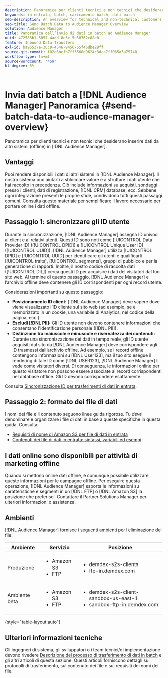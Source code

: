 ```yaml
---
description: Panoramica per clienti tecnici e non tecnici che desiderano acquisire in Audience Manager dati provenienti da altri sistemi (offline).
keywords: in entrata, batch, caricamento batch, dati batch
seo-description: An overview for technical and non-technical customers who want to bring data from other systems (offline) into Audience Manager. To do so, use the batch upload option in Audience Manager.
seo-title: Send Batch Data to Audience Manager Overview
solution: Audience Manager
title: Panoramica dell’invio di dati in batch ad Audience Manager
uuid: 472583b1-5057-4add-8e3c-5e50762c88e0
feature: Inbound Data Transfers
exl-id: ba95537e-30c9-4546-9456-55f46dbe29ff
source-git-commit: f02e6bcfb7ff3560d9624c3dce7ff065a3a75748
workflow-type: tm+mt
source-wordcount: '459'
ht-degree: 5%

---
```


# Invia dati batch a [!DNL Audience Manager] Panoramica {#send-batch-data-to-audience-manager-overview}

Panoramica per clienti tecnici e non tecnici che desiderano inserire dati da altri sistemi (offline) in [!DNL Audience Manager].

## Vantaggi

Puoi rendere disponibili i dati di altri sistemi in [!DNL Audience Manager]. Il nostro sistema può aiutarti a sbloccare valore e a sfruttare i dati utente che hai raccolto in precedenza. Ciò include informazioni su acquisti, sondaggi presso i clienti, dati di registrazione, [!DNL CRM] database, ecc. Sebbene ogni integrazione presenti le proprie sfide, condividono tutti questi passaggi comuni. Consulta questo materiale per semplificare il lavoro necessario per portare online i dati offline.

## Passaggio 1: sincronizzare gli ID utente

Durante la sincronizzazione, [!DNL Audience Manager] assegna ID univoci ai client e ai relativi utenti. Questi ID sono noti come [!UICONTROL Data Provider ID] ([!UICONTROL DPID]) e [!UICONTROL Unique User ID] ([!UICONTROL UUID]). [!DNL Audience Manager] utilizza [!UICONTROL DPID] e [!UICONTROL UUID] per identificare gli utenti e qualificarli [!UICONTROL traits], [!UICONTROL segments], gruppi di pubblico e per la generazione di rapporti. Inoltre, il nostro codice di raccolta dati ([!UICONTROL DIL]) cerca questi ID per acquisire i dati dei visitatori dal tuo sito web. Al termine di questo passaggio, [!DNL Audience Manager] e l’archivio offline deve contenere gli ID corrispondenti per ogni record utente.

Considerazioni importanti su questo passaggio:

* **Posizionamento ID client:** [!DNL Audience Manager] deve sapere dove viene visualizzato l’ID cliente sul sito web (ad esempio, se è memorizzato in un cookie, una variabile di Analytics, nel codice della pagina, ecc.).
* **Escludi [!DNL PII]:** Gli ID utente non devono contenere informazioni che consentano l&#39;identificazione personale ([!DNL PII]).
* **Distinzione tra maiuscole e minuscole e riservatezza dei contenuti:** Durante una sincronizzazione dei dati in tempo reale, gli ID utente acquisiti dal sito da [!DNL Audience Manager] deve corrispondere agli ID trasmessi dall’archivio offline. Ad esempio, se i record offline contengono informazioni su [!DNL User123], ma il tuo sito esegue il rendering di tale ID come [!DNL USER123], [!DNL Audience Manager] li vede come visitatori diversi. Di conseguenza, le informazioni online per questo visitatore non possono essere associate ai record corrispondenti nel database offline. Gli ID devono corrispondere esattamente.

Consulta [Sincronizzazione ID per trasferimenti di dati in entrata](../../../integration/sending-audience-data/batch-data-transfer-explained/id-sync-http.md).

## Passaggio 2: formato dei file di dati

I nomi dei file e il contenuto seguono linee guida rigorose. Tu *deve* denominare e organizzare i file di dati in base a queste specifiche in questa guida. Consulta:

* [Requisiti di nome di Amazon S3 per file di dati in entrata](../../../integration/sending-audience-data/batch-data-transfer-explained/inbound-s3-filenames.md)
* [Contenuti dei file di dati in entrata: sintassi, variabili ed esempi](../../../integration/sending-audience-data/batch-data-transfer-explained/inbound-file-contents.md)

## I dati online sono disponibili per attività di marketing offline

Quando si mettono online dati offline, è comunque possibile utilizzare queste informazioni per le campagne offline. Per eseguire questa operazione, [!DNL Audience Manager] esporta le informazioni su caratteristiche e segmenti in un [!DNL FTP] o [!DNL Amazon S3] la posizione che preferisci. Contattare il Partner Solutions Manager per ulteriori informazioni o assistenza.

## Ambienti

[!DNL Audience Manager] fornisce i seguenti ambienti per l’eliminazione dei file:

| Ambiente | Servizio | Posizione |
|---------|----------|---------|
| Produzione | <ul><li>Amazon S3</li><li>FTP</li></ul> | <ul><li>demdex-s2s-clients</li><li>ftp-in.demdex.com</li></ul> |
| Ambiente beta | <ul><li>Amazon S3</li><li>FTP</li></ul> | <ul><li>demdex-s2s-client-sandbox-us-east-1</li><li>sandbox-ftp-in.demdex.com</li></ul> |

{style="table-layout:auto"}

## Ulteriori informazioni tecniche

Gli ingegneri di sistema, gli sviluppatori o i team tecnici/di implementazione devono rivedere [Descrizione del processo di trasferimento di dati in batch](../../../integration/sending-audience-data/batch-data-transfer-explained/batch-data-transfer-explained.md) e gli altri articoli di questa sezione. Questi articoli forniscono dettagli sui protocolli di trasferimento, sul contenuto dei file e sui requisiti dei nomi dei file.
